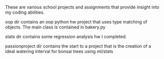 These are various school projects and assignments that provide insight into my coding abilities.

oop dir contains an oop python hw project that uses type matching of objects. The main class is contained in bakery.py

stats dir contains some regression analysis hw I completed.

passionproject dir contains the start to a project that is the creation of a ideal watering interval for bonsai trees using ml/stats
